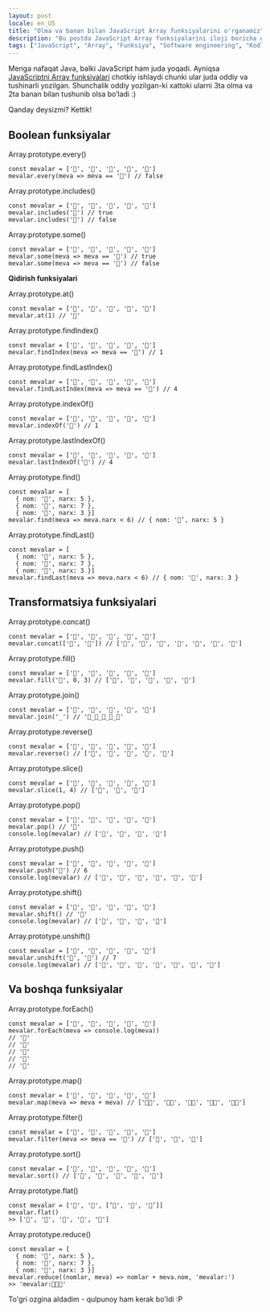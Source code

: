 ```yaml
---
layout: post
locale: en_US
title: "Olma va banan bilan JavaScript Array funksiyalarini o'rganamiz"
description: "Bu postda JavaScript Array funksiyalarini iloji boricha osson ko'rinishda tushuntirishga harakat qilaman."
tags: ["JavaScript", "Array", "Funksiya", "Software engineering", "Kodlash"]
---
```


Menga nafaqat Java, balki JavaScript ham juda yoqadi. Ayniqsa [JavaScriptni Array funksiyalari](https://developer.mozilla.org/en-US/docs/Web/JavaScript/Reference/Global_Objects/Array) chotkiy ishlaydi chunki ular juda oddiy va tushinarli yozilgan. Shunchalik oddiy yozilgan-ki xattoki ularni 3ta olma va 2ta banan bilan tushunib olsa bo’ladi :)

Qanday deysizmi? Kettik!

## Boolean funksiyalar

Array.prototype.every()
```
const mevalar = ['🍏', '🍌', '🍏', '🍏', '🍌']
mevalar.every(meva => meva == '🍏') // false
```

Array.prototype.includes()
```
const mevalar = ['🍏', '🍌', '🍏', '🍏', '🍌']
mevalar.includes('🍏') // true 
mevalar.includes('🍓') // false
```

Array.prototype.some()
```
const mevalar = ['🍏', '🍌', '🍏', '🍏', '🍌']
mevalar.some(meva => meva == '🍌') // true
mevalar.some(meva => meva == '🍓') // false
```

**Qidirish funksiyalari**

Array.prototype.at()
```
const mevalar = ['🍏', '🍌', '🍏', '🍏', '🍌']
mevalar.at(1) // '🍌'
```

Array.prototype.findIndex()
```
const mevalar = ['🍏', '🍌', '🍏', '🍏', '🍌']
mevalar.findIndex(meva => meva == '🍌') // 1
```

Array.prototype.findLastIndex()
```
const mevalar = ['🍏', '🍌', '🍏', '🍏', '🍌']
mevalar.findLastIndex(meva => meva == '🍌') // 4
```

Array.prototype.indexOf()
```
const mevalar = ['🍏', '🍌', '🍏', '🍏', '🍌']
mevalar.indexOf('🍌') // 1
```

Array.prototype.lastIndexOf()
```
const mevalar = ['🍏', '🍌', '🍏', '🍏', '🍌']
mevalar.lastIndexOf('🍌') // 4
```

Array.prototype.find()
```
const mevalar = [
  { nom: '🍏', narx: 5 },
  { nom: '🍌', narx: 7 },
  { nom: '🍓', narx: 3 }]
mevalar.find(meva => meva.narx < 6) // { nom: '🍏’, narx: 5 }
```

Array.prototype.findLast()
```
const mevalar = [
  { nom: '🍏', narx: 5 },
  { nom: '🍌', narx: 7 },
  { nom: '🍓', narx: 3 }]
mevalar.findLast(meva => meva.narx < 6) // { nom: '🍓', narx: 3 }
```

## Transformatsiya funksiyalari

Array.prototype.concat()
```
const mevalar = ['🍏', '🍌', '🍏', '🍏', '🍌']
mevalar.concat(['🍏', '🍌']) // ['🍏', '🍌', '🍏', '🍏', '🍌', '🍏', '🍌']
```

Array.prototype.fill()
```
const mevalar = ['🍏', '🍌', '🍏', '🍏', '🍌']
mevalar.fill('🍌', 0, 3) // ['🍌', '🍌', '🍌', '🍏', '🍌']
```

Array.prototype.join()
```
const mevalar = ['🍏', '🍌', '🍏', '🍏', '🍌']
mevalar.join('_') // '🍏_🍌_🍏_🍏_🍌'
```

Array.prototype.reverse()
```
const mevalar = ['🍏', '🍌', '🍏', '🍏', '🍌']
mevalar.reverse() // ['🍌', '🍏', '🍏', '🍌', '🍏']
```

Array.prototype.slice()
```
const mevalar = ['🍏', '🍌', '🍏', '🍏', '🍌']
mevalar.slice(1, 4) // ['🍌', '🍏', '🍏']
```

Array.prototype.pop()
```
const mevalar = ['🍏', '🍌', '🍏', '🍏', '🍌']
mevalar.pop() // '🍌'
console.log(mevalar) // ['🍏', '🍌', '🍏', '🍏']
```

Array.prototype.push()
```
const mevalar = ['🍏', '🍌', '🍏', '🍏', '🍌']
mevalar.push('🍌') // 6
console.log(mevalar) // ['🍏', '🍌', '🍏', '🍏', '🍌', '🍌']
```

Array.prototype.shift()
```
const mevalar = ['🍏', '🍌', '🍏', '🍏', '🍌']
mevalar.shift() // '🍏'
console.log(mevalar) // ['🍌', '🍏', '🍏', '🍌']
```

Array.prototype.unshift()
```
const mevalar = ['🍏', '🍌', '🍏', '🍏', '🍌']
mevalar.unshift('🍌', '🍌') // 7
console.log(mevalar) // ['🍌', '🍌', '🍏', '🍌', '🍏', '🍏', '🍌']
```

## Va boshqa funksiyalar

Array.prototype.forEach()
```
const mevalar = ['🍏', '🍌', '🍏', '🍏', '🍌']
mevalar.forEach(meva => console.log(meva))
// '🍏'
// '🍌'
// '🍏'
// '🍏'
// '🍌'
```

Array.prototype.map()
```
const mevalar = ['🍏', '🍌', '🍏', '🍏', '🍌']
mevalar.map(meva => meva + meva) // ['🍏🍏', '🍌🍌', '🍏🍏', '🍏🍏', '🍌🍌']
```

Array.prototype.filter()
```
const mevalar = ['🍏', '🍌', '🍏', '🍏', '🍌']
mevalar.filter(meva => meva == '🍏') // ['🍏', '🍏', '🍏']
```

Array.prototype.sort()
```
const mevalar = ['🍏', '🍌', '🍏', '🍏', '🍌']
mevalar.sort() // ['🍌', '🍌', '🍏', '🍏', '🍏']
```

Array.prototype.flat()
```
const mevalar = ['🍏', '🍌', [‘🍏', '🍏', '🍌’]]
mevalar.flat()
>> ['🍏', '🍌', '🍏', '🍏', '🍌']
```

Array.prototype.reduce()
```
const mevalar = [
  { nom: '🍏', narx: 5 },
  { nom: '🍌', narx: 7 },
  { nom: '🍓', narx: 3 }]
mevalar.reduce((nomlar, meva) => nomlar + meva.nom, 'mevalar:')
>> 'mevalar:🍏🍌🍓'
```

To'gri ozgina aldadim - qulpunoy ham kerak bo'ldi :P
